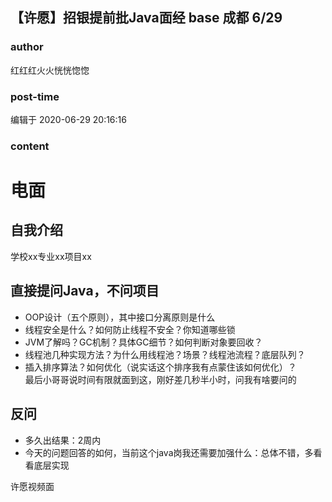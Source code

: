 ## 【许愿】招银提前批Java面经 base 成都 6/29
### author 
红红红火火恍恍惚惚
### post-time 

编辑于  2020-06-29 20:16:16
### content 
<div class="post-topic-des nc-post-content">
 <h1 id="电面">
  电面
 </h1>
 <h2 id="自我介绍">
  自我介绍
 </h2>
 <p>
  学校xx专业xx项目xx
 </p>
 <h2 id="直接提问java，不问项目">
  直接提问Java，不问项目
 </h2>
 <ul>
  <li>
   OOP设计（五个原则），其中接口分离原则是什么
  </li>
  <li>
   线程安全是什么？如何防止线程不安全？你知道哪些锁
  </li>
  <li>
   JVM了解吗？GC机制？具体GC细节？如何判断对象要回收？
  </li>
  <li>
   线程池几种实现方法？为什么用线程池？场景？线程池流程？底层队列？
  </li>
  <li>
   插入排序算法？如何优化（说实话这个排序我有点蒙住该如何优化）？
   <br/>
   最后小哥哥说时间有限就面到这，刚好差几秒半小时，问我有啥要问的
  </li>
 </ul>
 <h2 id="反问">
  反问
 </h2>
 <ul>
  <li>
   多久出结果：2周内
  </li>
  <li>
   今天的问题回答的如何，当前这个java岗我还需要加强什么：总体不错，多看看底层实现
  </li>
 </ul>
 <p>
  许愿视频面
 </p>
</div>

